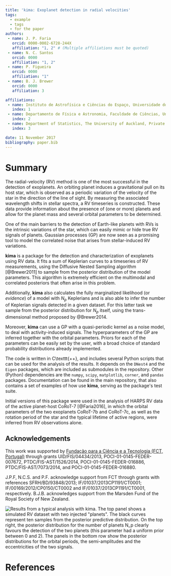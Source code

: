 ```yaml
---
title: 'kima: Exoplanet detection in radial velocities'
tags:
  - example
  - tags
  - for the paper
authors:
 - name: J. P. Faria
   orcid: 0000-0002-6728-244X
   affiliation: "1, 2" # (Multiple affiliations must be quoted)
 - name: N. C. Santos
   orcid: 0000
   affiliation: "1, 2"
 - name: P. Figueira
   orcid: 0000
   affiliation: "1"
 - name: B. J. Brewer
   orcid: 0000
   affiliation: 3

affiliations:
 - name: Instituto de Astrofísica e Ciências do Espaço, Universidade do Porto, CAUP, Rua das Estrelas, 4150-762, Porto, Portugal
   index: 1
 - name: Departamento de Física e Astronomia, Faculdade de Ciências, Universidade do Porto, Rua do Campo Alegre, 4169-007, Porto, Portugal
   index: 2
 - name: Department of Statistics, The University of Auckland, Private Bag 92019, Auckland 1142, New Zealand
   index: 3

date: 11 November 2017
bibliography: paper.bib
---
```


<!--  - name: Brendon J. Brewer
   orcid: 0000-0000-0000-1234
   affiliation: 3 -->

# Summary

<!-- 
- _requirement_: A summary describing the high-level functionality and purpose of the software for a diverse, non-specialist audience
- _requirement_: A clear statement of need that illustrates the purpose of the software
- _requirement_: A list of key references including a link to the software archive
- _optional_: Mentions (if applicable) of any ongoing research projects using the software
or recent scholarly publications enabled by it
-->

The radial-velocity (RV) method is one of the most successful in the detection of exoplanets.
An orbiting planet induces a gravitational pull on its host star,
which is observed as a periodic variation of the velocity of the star 
in the direction of the line of sight.
By measuring the associated wavelength shifts in stellar spectra, a RV timeseries is constructed.
These data provide information about the presence of (one or more) planets
and allow for the planet mass
and several orbital parameters to be determined. <!--  [e.g. @Fischer2016]. -->

One of the main barriers to the detection of Earth-like planets with RVs
is the intrinsic variations of the star,
which can easily mimic or hide true RV signals of planets.
Gaussian processes (GP) are now seen as a promising tool to model 
the correlated noise that arises from stellar-induced RV variations. 
<!-- [e.g. @Haywood2014]. -->


**kima** is a package for the detection and characterization of exoplanets using RV data.
It fits a sum of Keplerian curves to a timeseries of RV measurements, 
using the Diffusive Nested Sampling algorithm [@Brewer2011]
to sample from the posterior distribution of the model parameters. 
This algorithm is extremely efficient on the 
multimodal and correlated posteriors that often arise in this problem.
<!-- _[more on DNS?]_ -->

Additionally, **kima** also calculates the fully marginalized likelihood 
(or _evidence_) <!-- ; see @Kass1995) -->
of a model with $N_p$ Keplerians 
and is also able to infer the number of Keplerian signals detected in a given dataset. 
For this latter task we sample from the posterior distribution for $N_p$ itself,
using the trans-dimensional method proposed by @Brewer2014.
<!-- [see also @Brewer2015, @Faria2016] -->
<!--  -->
Moreover, **kima** can use a GP with a quasi-periodic kernel
as a noise model, to deal with activity-induced signals.
The hyperparameters of the GP are inferred together with the orbital parameters.
Priors for each of the parameters can be easily set by the user,
with a broad choice of standard probability distributions already implemented.


The code is written in C\texttt{++}, and includes several Python scripts
that can be used for the analysis of the results.
It depends on the `DNest4` <!-- [@Brewer2016]  -->
and the `Eigen` <!-- [@eigenweb]  -->
packages,
which are included as submodules in the repository.
Other (Python) dependencies are the 
`numpy`, `scipy`, `matplotlib`, `corner`, and `pandas` packages.
Documentation can be found in the main repository,
that also contains a set of examples 
of how use **kima**, serving as the package's test suite.  

Initial versions of this package were used in the analysis 
of HARPS RV data of the active planet-host CoRoT-7 [@Faria2016],
in which the orbital parameters of the two exoplanets CoRoT-7b and CoRoT-7c,
as well as the rotation period of the star and the typical lifetime of active regions, 
were inferred from RV observations alone.


<!-- ### Roadmap

I think I can write two lines here still, but I'm not sure, let's find out
with a bit more text such as this and this and this also
ah maybe we can even go for three lines who knows let's see if it works
it does! hurray!

Lorem ipsum dolor sit amet, consectetur adipiscing elit, sed do eiusmod tempor incididunt ut labore et dolore magna aliqua. Ut enim ad minim veniam, quis nostrud exercitation ullamco laboris nisi ut aliquip ex ea commodo consequat. Duis aute irure dolor in reprehenderit in voluptate velit esse cillum dolore eu fugiat nulla pariatur. Excepteur sint occaecat cupidatat non proident, sunt in culpa qui officia deserunt mollit anim id est laborum.
 -->





## Acknowledgements

This work was supported by 
[Fundação para a Ciência e a Tecnologia (FCT, Portugal)](http://www.fct.pt/)
through grants 
UID/FIS/04434/2013, POCI-01-0145-FEDER-007672, PTDC/FIS-AST/1526/2014,
POCI-01-0145-FEDER-016886, PTDC/FIS-AST/7073/2014, 
and POCI-01-0145-FEDER-016880.
<!--  -->
<!-- J. P. F. acknowledges support from FCT through the grant reference SFRH/BD/93848/2013.
N.C.S and P.F. acknowledge  support  from  FCT through
Investigador FCT contracts nr. IF/01037/2013CP1191/CT0001 and IF/00169/2012/CP0150/CT0002
PF  further  acknowledges support from (FCT) in the form
of an exploratory project of reference IF/01037/2013CP1191/CT0001. -->
<!--  -->
J.P.F, N.C.S. and P.F. acknowledge support from FCT 
through grants with references
SFRH/BD/93848/2013; 
IF/01037/2013CP1191/CT0001;  <!-- nuno -->
IF/00169/2012/CP0150/CT0002 and IF/01037/2013CP1191/CT0001,  <!-- pedro -->
respectively.
B.J.B. acknowledges support from the Marsden Fund of the Royal Society of New Zealand.


![Results from a typical analysis with **kima**. 
  The top panel shows a simulated RV dataset with two injected "planets".
  The black curves represent ten samples from the posterior predictive distribution.
  On the top right, the posterior distribution for the number of planets $N_p$
  clearly favours the detection of the two planets
  (this parameter had a uniform prior between 0 and 2).
  The panels in the bottom row show the posterior distributions for 
  the orbital periods, the semi-amplitudes and the eccentricities of the two signals.](./joss_figure.png)


# References


<!-- Citations to entries in paper.bib should be in
[rMarkdown](http://rmarkdown.rstudio.com/authoring_bibliographies_and_citations.html)
format.
 -->
<!-- citation examples: [see @Santos2011, pp. 33-35; also @Faria2016, ch. 1]. -->

<!-- citation examples: [@Santos2011, pp. 33-35, 38-39 and *passim*]. -->

<!-- citation examples: [@Faria2016; @Santos2011]. -->